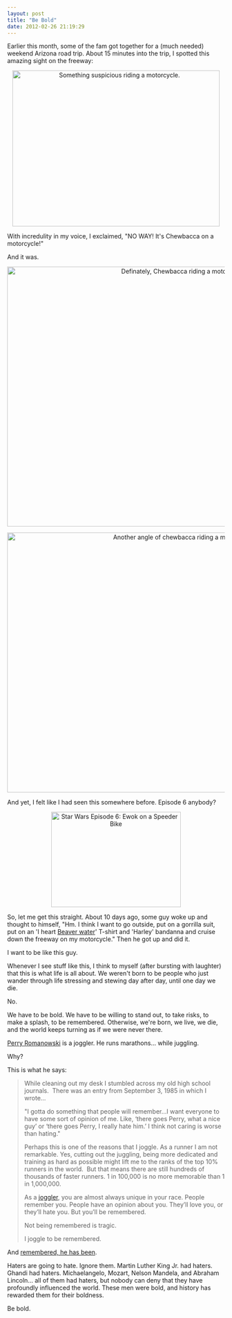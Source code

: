 ```yaml
---
layout: post
title: "Be Bold"
date: 2012-02-26 21:19:29
---
```


Earlier this month, some of the fam got together for a (much needed) weekend Arizona road trip. About 15 minutes into the trip, I spotted this amazing sight on the freeway:

<p style="text-align: center;">
  <img alt="Something suspicious riding a motorcycle." src="/assets/images//chewbacca1.jpg" style="width: 480px; height: 360px;" title="It can't be..." />
</p>

With incredulity in my voice, I exclaimed, "NO WAY! It's Chewbacca on a motorcycle!"

And it was.

<p style="text-align: center;">
  <img alt="Definately, Chewbacca riding a motorcycle." src="/assets/images//chewbacca2.jpg" style="width: 800px; height: 600px;" title="This picture is now my desktop background." />
</p>

<p style="text-align: center;">
  <img alt="Another angle of chewbacca riding a motorcycle." src="/assets/images//chewbacca3.jpg" style="width: 800px; height: 600px;" title="This guy is my hero." />
</p>

And yet, I felt like I had seen this somewhere before. Episode 6 anybody?

<p style="text-align: center;">
  <img alt="Star Wars Episode 6: Ewok on a Speeder Bike" src="http://www.howareyounotdead.com/wp-content/uploads/2011/04/Paploo_speederbike.jpg" style="width: 300px; height: 220px;" title="Ewoks are basically little wookies." />
</p>

So, let me get this straight. About 10 days ago, some guy woke up and thought to himself, "Hm. I think I want to go outside, put on a gorrilla suit, put on an 'I heart <a href="https://www.deseretnews.com/article/705345308/Beavers-water-is-worth-a-stop.html" target="_blank" rel="noopener noreferrer" title="You've got to try their water...">Beaver water</a>' T-shirt and 'Harley' bandanna and cruise down the freeway on my motorcycle." Then he got up and did it.

I want to be like this guy.

Whenever I see stuff like this, I think to myself (after bursting with laughter) that this is what life is all about. We weren't born to be people who just wander through life stressing and stewing day after day, until one day we die.

No.

We have to be bold. We have to be willing to stand out, to take risks, to make a splash, to be remembered. Otherwise, we're born, we live, we die, and the world keeps turning as if we were never there.

[Perry Romanowski][1] is a joggler. He runs marathons... while juggling.

 [1]: http://justyouraveragejoggler.com "Just Your Average Joggler"

Why?

This is what he says:

> While cleaning out my desk I stumbled across my old high school journals.  There was an entry from September 3, 1985 in which I wrote…
>
> "I gotta do something that people will remember…I want everyone to have some sort of opinion of me. Like, ‘there goes Perry, what a nice guy’ or ‘there goes Perry, I really hate him.’ I think not caring is worse than hating."
>
> Perhaps this is one of the reasons that I joggle. As a runner I am not remarkable. Yes, cutting out the juggling, being more dedicated and training as hard as possible might lift me to the ranks of the top 10% runners in the world.  But that means there are still hundreds of thousands of faster runners. 1 in 100,000 is no more memorable than 1 in 1,000,000.
>
> As a [joggler][2], you are almost always unique in your race. People remember you. People have an opinion about you. They’ll love you, or they’ll hate you. But you’ll be remembered.
>
> Not being remembered is tragic.
>
> I joggle to be remembered.

 [2]: http://justyouraveragejoggler.com/ "joggling"

And <a href="http://justyouraveragejoggler.com/press/" target="_blank" rel="noopener noreferrer" title="Romanowski, in the News">remembered, he has been</a>.

Haters are going to hate. Ignore them. Martin Luther King Jr. had haters. Ghandi had haters. Michaelangelo, Mozart, Nelson Mandela, and Abraham Lincoln... all of them had haters, but nobody can deny that they have profoundly influenced the world. These men were bold, and history has rewarded them for their boldness.

Be bold.
